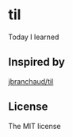 # til

Today I learned

## Inspired by

[jbranchaud/til](https://github.com/jbranchaud/til)

## License

The MIT license
